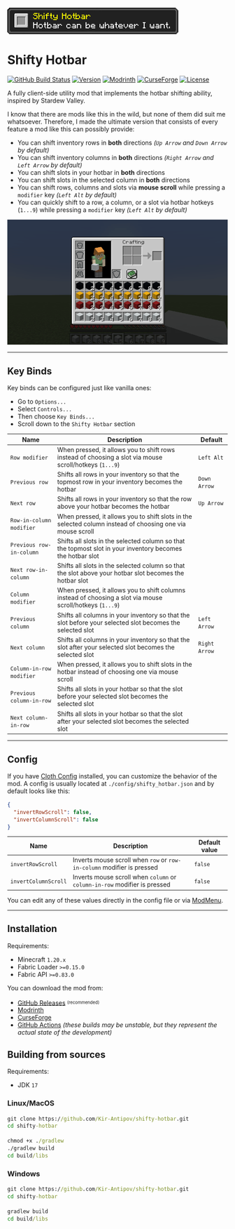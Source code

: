 ![Logo](media/logo.png)

# Shifty Hotbar

[![GitHub Build Status](https://img.shields.io/github/actions/workflow/status/Kir-Antipov/shifty-hotbar/build-artifacts.yml?style=flat&logo=github&cacheSeconds=3600)](https://github.com/Kir-Antipov/shifty-hotbar/actions/workflows/build-artifacts.yml)
[![Version](https://img.shields.io/github/v/release/Kir-Antipov/shifty-hotbar?sort=date&style=flat&label=version&cacheSeconds=3600)](https://github.com/Kir-Antipov/shifty-hotbar/releases/latest)
[![Modrinth](https://img.shields.io/badge/dynamic/json?color=00AF5C&label=Modrinth&query=title&url=https://api.modrinth.com/v2/project/shifty-hotbar&style=flat&cacheSeconds=3600&logo=modrinth)](https://modrinth.com/mod/shifty-hotbar)
[![CurseForge](https://img.shields.io/badge/dynamic/json?color=F16436&label=CurseForge&query=title&url=https://api.cfwidget.com/633518&cacheSeconds=3600&logo=curseforge)](https://www.curseforge.com/minecraft/mc-mods/shifty-hotbar)
[![License](https://img.shields.io/github/license/Kir-Antipov/shifty-hotbar?style=flat&cacheSeconds=36000)](https://github.com/Kir-Antipov/shifty-hotbar/blob/HEAD/LICENSE.md)

A fully client-side utility mod that implements the hotbar shifting ability, inspired by Stardew Valley.

I know that there are mods like this in the wild, but none of them did suit me whatsoever. Therefore, I made the ultimate version that consists of every feature a mod like this can possibly provide:

 - You can shift inventory rows in **both** directions *(`Up Arrow` and `Down Arrow` by default)*
 - You can shift inventory columns in **both** directions *(`Right Arrow` and `Left Arrow` by default)*
 - You can shift slots in your hotbar in **both** directions
 - You can shift slots in the selected column in **both** directions
 - You can shift rows, columns and slots via **mouse scroll** while pressing a `modifier` key *(`Left Alt` by default)*
 - You can quickly shift to a row, a column, or a slot via hotbar hotkeys (`1...9`) while pressing a `modifier` key *(`Left Alt` by default)*

![Preview](media/preview.gif)

----

## Key Binds

Key binds can be configured just like vanilla ones:

 - Go to `Options...`
 - Select `Controls...`
 - Then choose `Key Binds...`
 - Scroll down to the `Shifty Hotbar` section

| Name | Description | Default |
| ---- | ----------- | ------------- |
| `Row modifier` | When pressed, it allows you to shift rows instead of choosing a slot via mouse scroll/hotkeys (`1...9`) | `Left Alt` |
| `Previous row` | Shifts all rows in your inventory so that the topmost row in your inventory becomes the hotbar | `Down Arrow` |
| `Next row` | Shifts all rows in your inventory so that the row above your hotbar becomes the hotbar | `Up Arrow` |
| `Row-in-column modifier` | When pressed, it allows you to shift slots in the selected column instead of choosing one via mouse scroll | |
| `Previous row-in-column` | Shifts all slots in the selected column so that the topmost slot in your inventory becomes the hotbar slot | |
| `Next row-in-column` | Shifts all slots in the selected column so that the slot above your hotbar slot becomes the hotbar slot | |
| `Column modifier` | When pressed, it allows you to shift columns instead of choosing a slot via mouse scroll/hotkeys (`1...9`) | |
| `Previous column` | Shifts all columns in your inventory so that the slot before your selected slot becomes the selected slot | `Left Arrow` |
| `Next column` | Shifts all columns in your inventory so that the slot after your selected slot becomes the selected slot | `Right Arrow` |
| `Column-in-row modifier` | When pressed, it allows you to shift slots in the hotbar instead of choosing one via mouse scroll | |
| `Previous column-in-row` | Shifts all slots in your hotbar so that the slot before your selected slot becomes the selected slot | |
| `Next column-in-row` | Shifts all slots in your hotbar so that the slot after your selected slot becomes the selected slot | |

----

## Config

If you have [Cloth Config](https://www.curseforge.com/minecraft/mc-mods/cloth-config) installed, you can customize the behavior of the mod. A config is usually located at `./config/shifty_hotbar.json` and by default looks like this:

```json
{
  "invertRowScroll": false,
  "invertColumnScroll": false
}
```

| Name | Description | Default value |
| ---- | ----------- | ------------- |
| `invertRowScroll` | Inverts mouse scroll when `row` or `row-in-column` modifier is pressed | `false` |
| `invertColumnScroll` | Inverts mouse scroll when `column` or `column-in-row` modifier is pressed | `false` |

You can edit any of these values directly in the config file or via [ModMenu](https://www.curseforge.com/minecraft/mc-mods/modmenu).

----

## Installation

Requirements:
- Minecraft `1.20.x`
- Fabric Loader `>=0.15.0`
- Fabric API `>=0.83.0`

You can download the mod from:

- [GitHub Releases](https://github.com/Kir-Antipov/shifty-hotbar/releases/latest) <sup><sub>(recommended)</sub></sup>
- [Modrinth](https://modrinth.com/mod/shifty-hotbar)
- [CurseForge](https://www.curseforge.com/minecraft/mc-mods/shifty-hotbar)
- [GitHub Actions](https://github.com/Kir-Antipov/shifty-hotbar/actions/workflows/build-artifacts.yml) *(these builds may be unstable, but they represent the actual state of the development)*

## Building from sources

Requirements:
- JDK `17`

### Linux/MacOS

```cmd
git clone https://github.com/Kir-Antipov/shifty-hotbar.git
cd shifty-hotbar

chmod +x ./gradlew
./gradlew build
cd build/libs
```
### Windows

```cmd
git clone https://github.com/Kir-Antipov/shifty-hotbar.git
cd shifty-hotbar

gradlew build
cd build/libs
```

